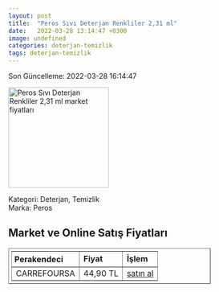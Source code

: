 ```yaml
---
layout: post
title:  "Peros Sıvı Deterjan Renkliler 2,31 ml"
date:   2022-03-28 13:14:47 +0300
image: undefined
categories: deterjan-temizlik
tags: deterjan-temizlik
---
```


Son Güncelleme: 2022-03-28 16:14:47

<img src="undefined" width="200" alt="Peros Sıvı Deterjan Renkliler 2,31 ml market fiyatları" />

Kategori: Deterjan, Temizlik
<br />
Marka: Peros

<h2>Market ve Online Satış Fiyatları</h2>

<table border="1" style="padding: 5px;width:80%;">
  <tr>
    <td style="padding: 5px;"><strong>Perakendeci</strong></td>
    <td><strong>Fiyat</strong></td>
    <td><strong>İşlem</strong></td>
  </tr>
  <tr>
              <td title="CarrefourSA">CARREFOURSA</td>
              <td>44,90 TL</td>
              <td><a title="CarrefourSA" target="_blank" href="https://www.carrefoursa.com/peros-sivi-deterjan-renkliler-2-31-ml-p-30255203">satın al</a></td>
            </tr>
</table>
